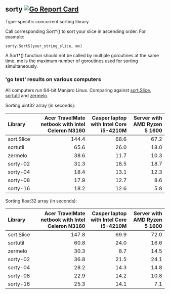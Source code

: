 ## sorty [![Go Report Card](https://goreportcard.com/badge/github.com/jfcg/sorty)](https://goreportcard.com/report/github.com/jfcg/sorty)
Type-specific concurrent sorting library

Call corresponding Sort\*() to sort your slice in ascending order. For example:
```
sorty.SortS(your_string_slice, mx)
```
A Sort\*() function should not be called by multiple goroutines at the same time. mx is the maximum number of goroutines used for sorting simultaneously.

### 'go test' results on various computers
All computers run 64-bit Manjaro Linux. Comparing against [sort.Slice](https://golang.org/pkg/sort), [sortutil](https://github.com/twotwotwo/sorts) and [zermelo](https://github.com/shawnsmithdev/zermelo).

Sorting uint32 array (in seconds):

Library|Acer TravelMate netbook  with Intel Celeron N3160|Casper laptop with  Intel Core i5-4210M|Server with AMD  Ryzen 5 1600
:---|---:|---:|---:
sort.Slice|144.4|68.6|67.2
sortutil  | 65.6|26.0|18.0
zermelo   | 38.6|11.7|10.3
sorty-02  | 31.3|18.5|18.7
sorty-04  | 18.4|13.1|12.3
sorty-08  | 17.9|12.7| 8.6
sorty-16  | 18.2|12.6| 5.8

Sorting float32 array (in seconds):

Library|Acer TravelMate netbook  with Intel Celeron N3160|Casper laptop with  Intel Core i5-4210M|Server with AMD  Ryzen 5 1600
:---|---:|---:|---:
sort.Slice|147.8|69.9|72.0
sortutil  | 60.8|24.0|16.6
zermelo   | 30.3| 8.7|14.5
sorty-02  | 36.8|21.5|24.1
sorty-04  | 28.2|14.3|14.8
sorty-08  | 22.9|14.2|10.8
sorty-16  | 25.3|14.1| 7.1
